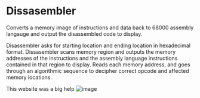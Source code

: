 # Dissasembler
Converts a memory image of instructions and data back to 68000 assembly langauge and output the disassembled code to display. 

Disassembler asks for starting location and ending location in hexadecimal format. Dissasembler scans memory region and outputs the memory addresses of the instructions and the assembly language instructions contained in that region to display. Reads each memory address, and goes through an algorithmic sequence to decipher correct opcode and affected memory locations.


This website was a big help ![image](https://user-images.githubusercontent.com/33295950/214227270-0008ecc9-5158-4497-929c-7fc1ca47706b.png)

